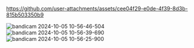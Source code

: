 

https://github.com/user-attachments/assets/cee04f29-e0de-4f39-8d3b-815b503350b9

![bandicam 2024-10-05 10-56-46-504](https://github.com/user-attachments/assets/23853297-746e-495b-9999-d046c94c1c10)
![bandicam 2024-10-05 10-56-39-690](https://github.com/user-attachments/assets/0ced7e16-8d03-4da8-8118-0cafecd408d4)
![bandicam 2024-10-05 10-56-25-900](https://github.com/user-attachments/assets/2383b4ee-4d00-4276-bd99-69495a283206)

